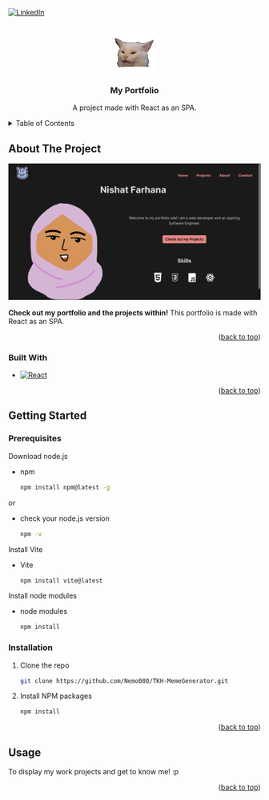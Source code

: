 
<a name="readme-top"></a>


[![LinkedIn][linkedin-shield]][linkedin-url]



<!-- PROJECT LOGO -->
<br />
<div align="center">
  <a href="src/assets/Cat.png">
    <img src="src/assets/Cat.png" alt="Logo" width="80" height="80">
  </a>

  <h3 align="center">My Portfolio</h3>

  <p align="center">
    A project made with React as an SPA.
    </p>
</div>



<!-- TABLE OF CONTENTS -->
<details>
  <summary>Table of Contents</summary>
  <ol>
    <li>
      <a href="#about-the-project">About The Project</a>
      <ul>
        <li><a href="#built-with">Built With</a></li>
      </ul>
    </li>
    <li>
      <a href="#getting-started">Getting Started</a>
      <ul>
        <li><a href="#prerequisites">Prerequisites</a></li>
        <li><a href="#installation">Installation</a></li>
      </ul>
    </li>
    <li><a href="#usage">Usage</a></li>
  </ol>
</details>



<!-- ABOUT THE PROJECT -->
## About The Project

[![Product Name Screen Shot][product-screenshot]](public/website_img.png)

 **Check out my portfolio and the projects within!** This portfolio is made with React as an SPA.


<p align="right">(<a href="#readme-top">back to top</a>)</p>



### Built With

* [![React][React.js]][React-url]


<p align="right">(<a href="#readme-top">back to top</a>)</p>



<!-- GETTING STARTED -->
## Getting Started


### Prerequisites

Download node.js
* npm
  ```sh
  npm install npm@latest -g
  ```
_or_ 

* check your node.js version 
  ```sh
  npm -v
  ```

Install Vite
* Vite
  ```sh
  npm install vite@latest
  ```

Install node modules
* node modules
  ```sh
  npm install
  ```

### Installation

1. Clone the repo
   ```sh
   git clone https://github.com/Nemo080/TKH-MemeGenerator.git
   ```
2. Install NPM packages
   ```sh
   npm install
   ```

<p align="right">(<a href="#readme-top">back to top</a>)</p>



<!-- USAGE EXAMPLES -->
## Usage

To display my work projects and get to know me! :p

<p align="right">(<a href="#readme-top">back to top</a>)</p>




<!-- MARKDOWN LINKS & IMAGES -->
<!-- https://www.markdownguide.org/basic-syntax/#reference-style-links -->

[linkedin-shield]: https://img.shields.io/badge/-LinkedIn-black.svg?style=for-the-badge&logo=linkedin&colorB=555
[linkedin-url]: https://www.linkedin.com/in/nishat-farhana/
[product-screenshot]: public/website_img.png
[React.js]: https://img.shields.io/badge/React-20232A?style=for-the-badge&logo=react&logoColor=61DAFB
[React-url]: https://reactjs.org/
